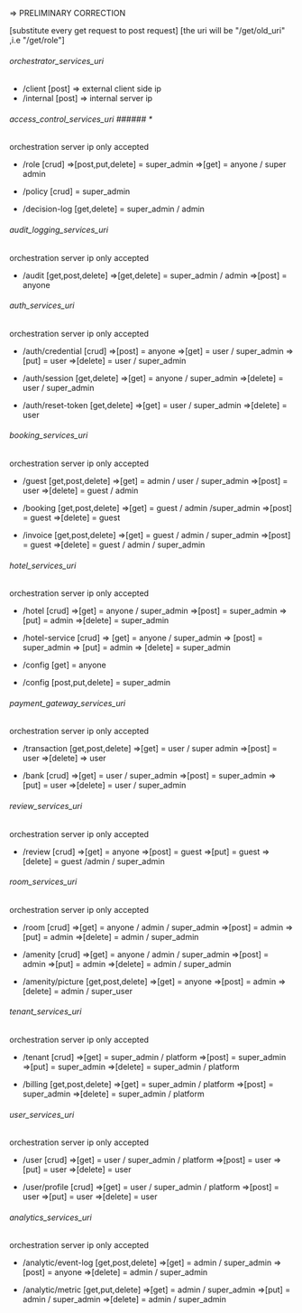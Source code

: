 => PRELIMINARY CORRECTION

[substitute every get request to post request]
[the uri will be "/get/old_uri" ,i.e "/get/role"]


###### orchestrator_services_uri ###### 

- /client [post] => external client side ip
- /internal [post] => internal server ip

###### access_control_services_uri ###### *
orchestration server ip only accepted

- /role [crud] 
=>[post,put,delete] = super_admin
=>[get] = anyone / super admin

- /policy [crud] = super_admin
- /decision-log [get,delete] = super_admin / admin

###### audit_logging_services_uri ###### 
orchestration server ip only accepted

- /audit [get,post,delete] 
=>[get,delete] = super_admin / admin
=>[post] = anyone

###### auth_services_uri ###### 
orchestration server ip only accepted

- /auth/credential [crud] 
=>[post] = anyone
=>[get] = user / super_admin
=>[put] = user
=>[delete] = user / super_admin

- /auth/session [get,delete] 
=>[get] = anyone / super_admin 
=>[delete] = user / super_admin

- /auth/reset-token [get,delete] 
=>[get] = user / super_admin
=>[delete] = user

###### booking_services_uri ###### 
orchestration server ip only accepted

- /guest [get,post,delete] 
=>[get] = admin / user / super_admin 
=>[post] = user
=>[delete] = guest / admin

- /booking [get,post,delete] 
=>[get] = guest / admin /super_admin
=>[post] = guest
=>[delete] = guest 

- /invoice [get,post,delete] 
=>[get] = guest / admin / super_admin
=>[post] = guest
=>[delete] = guest / admin / super_admin

###### hotel_services_uri ###### 
orchestration server ip only accepted

- /hotel [crud] 
=>[get] = anyone / super_admin 
=>[post] = super_admin 
=>[put] = admin 
=>[delete] = super_admin 

- /hotel-service [crud] 
=> [get] = anyone / super_admin
=> [post] = super_admin
=> [put] = admin 
=> [delete] = super_admin

- /config [get]  = anyone
- /config [post,put,delete]  = super_admin

###### payment_gateway_services_uri ###### 
orchestration server ip only accepted

- /transaction [get,post,delete] 
=>[get] = user / super admin
=>[post] = user
=>[delete] => user 

- /bank [crud] 
=>[get] = user / super_admin
=>[post] = super_admin
=>[put] = user
=>[delete] = user / super_admin

###### review_services_uri ###### 
orchestration server ip only accepted

- /review [crud] 
=>[get] = anyone 
=>[post] = guest 
=>[put] = guest
=>[delete] = guest /admin / super_admin

###### room_services_uri ###### 
orchestration server ip only accepted

- /room [crud] 
=>[get] = anyone / admin / super_admin
=>[post] = admin 
=>[put] = admin 
=>[delete] = admin  / super_admin 

- /amenity [crud] 
=>[get] = anyone / admin / super_admin
=>[post] = admin 
=>[put] = admin 
=>[delete] = admin  / super_admin 

- /amenity/picture [get,post,delete] 
=>[get] = anyone
=>[post] = admin
=>[delete] = admin / super_user

###### tenant_services_uri ###### 
orchestration server ip only accepted

- /tenant [crud] 
=>[get] = super_admin / platform
=>[post] = super_admin 
=>[put] = super_admin 
=>[delete] = super_admin / platform

- /billing [get,post,delete] 
=>[get] = super_admin / platform
=>[post] = super_admin
=>[delete] = super_admin / platform

###### user_services_uri ###### 
orchestration server ip only accepted

- /user [crud] 
=>[get] = user / super_admin / platform
=>[post] = user
=>[put] = user 
=>[delete] = user 


- /user/profile [crud] 
=>[get] = user / super_admin / platform
=>[post] = user
=>[put] = user 
=>[delete] = user 

###### analytics_services_uri ###### 
orchestration server ip only accepted

- /analytic/event-log [get,post,delete] 
=>[get] = admin / super_admin 
=>[post] = anyone
=>[delete] = admin / super_admin 

- /analytic/metric [get,put,delete] 
=>[get] = admin / super_admin 
=>[put] = admin / super_admin
=>[delete] = admin / super_admin 









